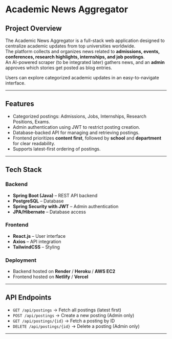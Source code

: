 # Academic News Aggregator

## Project Overview
The Academic News Aggregator is a full-stack web application designed to centralize academic updates from top universities worldwide.  
The platform collects and organizes news related to **admissions, events, conferences, research highlights, internships, and job postings**.  
An AI-powered scraper (to be integrated later) gathers news, and an **admin** approves which stories get posted as blog entries.  

Users can explore categorized academic updates in an easy-to-navigate interface.

---

## Features
- Categorized postings: Admissions, Jobs, Internships, Research Positions, Exams.
- Admin authentication using JWT to restrict posting creation.
- Database-backed API for managing and retrieving postings.
- Frontend prioritizes **content first**, followed by **school** and **department** for clear readability.
- Supports latest-first ordering of postings.

---

## Tech Stack
### Backend
- **Spring Boot (Java)** – REST API backend
- **PostgreSQL** – Database
- **Spring Security with JWT** – Admin authentication
- **JPA/Hibernate** – Database access

### Frontend
- **React.js** – User interface
- **Axios** – API integration
- **TailwindCSS** – Styling

### Deployment
- Backend hosted on **Render** / **Heroku** / **AWS EC2**  
- Frontend hosted on **Netlify** / **Vercel**  

---

## API Endpoints
- `GET /api/postings` → Fetch all postings (latest first)  
- `POST /api/postings` → Create a new posting (Admin only)  
- `GET /api/postings/{id}` → Fetch a posting by ID  
- `DELETE /api/postings/{id}` → Delete a posting (Admin only)  

---
